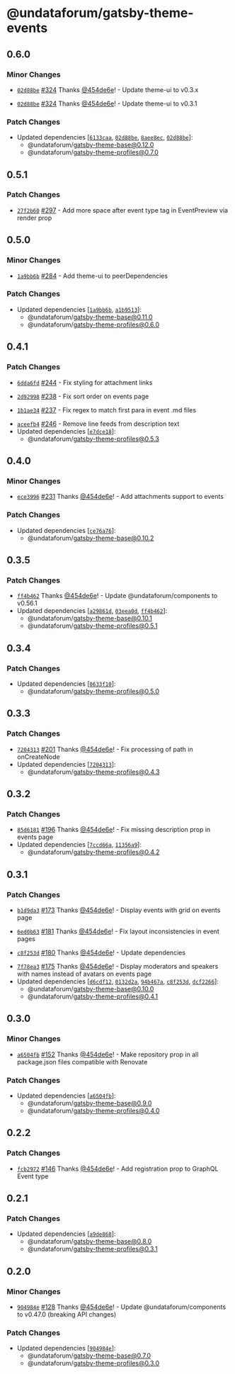 # @undataforum/gatsby-theme-events

## 0.6.0

### Minor Changes

- [`02d88be`](https://github.com/UNDataForum/gatsby-themes/commit/02d88be836e5d17e48de8f7c913cecec06be151c)
  [#324](https://github.com/UNDataForum/gatsby-themes/pull/324) Thanks
  [@454de6e](https://github.com/454de6e)! - Update theme-ui to v0.3.x

* [`02d88be`](https://github.com/UNDataForum/gatsby-themes/commit/02d88be836e5d17e48de8f7c913cecec06be151c)
  [#324](https://github.com/UNDataForum/gatsby-themes/pull/324) Thanks
  [@454de6e](https://github.com/454de6e)! - Update theme-ui to v0.3.1

### Patch Changes

- Updated dependencies
  [[`6133caa`](https://github.com/UNDataForum/gatsby-themes/commit/6133caa75c17d0bbebea0736b101daba453005cc),
  [`02d88be`](https://github.com/UNDataForum/gatsby-themes/commit/02d88be836e5d17e48de8f7c913cecec06be151c),
  [`8aee8ec`](https://github.com/UNDataForum/gatsby-themes/commit/8aee8ecab69d8f2ece5cf42476af4d51634902c4),
  [`02d88be`](https://github.com/UNDataForum/gatsby-themes/commit/02d88be836e5d17e48de8f7c913cecec06be151c)]:
  - @undataforum/gatsby-theme-base@0.12.0
  - @undataforum/gatsby-theme-profiles@0.7.0

## 0.5.1

### Patch Changes

- [`27f2b60`](https://github.com/UNDataForum/gatsby-themes/commit/27f2b603f3f7e9efaa8877cfc8534e31688c19da)
  [#297](https://github.com/UNDataForum/gatsby-themes/pull/297) - Add more space
  after event type tag in EventPreview via render prop

## 0.5.0

### Minor Changes

- [`1a9bb6b`](https://github.com/UNDataForum/gatsby-themes/commit/1a9bb6bdb98905587d1702a593a1e703f566a89e)
  [#284](https://github.com/UNDataForum/gatsby-themes/pull/284) - Add theme-ui
  to peerDependencies

### Patch Changes

- Updated dependencies
  [[`1a9bb6b`](https://github.com/UNDataForum/gatsby-themes/commit/1a9bb6bdb98905587d1702a593a1e703f566a89e),
  [`a1b9513`](https://github.com/UNDataForum/gatsby-themes/commit/a1b9513e5deb6f329944aa7c011a8f26ec92005b)]:
  - @undataforum/gatsby-theme-base@0.11.0
  - @undataforum/gatsby-theme-profiles@0.6.0

## 0.4.1

### Patch Changes

- [`6dda6fd`](https://github.com/UNDataForum/gatsby-themes/commit/6dda6fdb6bfc515ba0acfd18026a515cd3412166)
  [#244](https://github.com/UNDataForum/gatsby-themes/pull/244) - Fix styling
  for attachment links

* [`2d92998`](https://github.com/UNDataForum/gatsby-themes/commit/2d92998044b182854ef562894a219fb9f8e6a60a)
  [#238](https://github.com/UNDataForum/gatsby-themes/pull/238) - Fix sort order
  on events page

- [`1b1ae34`](https://github.com/UNDataForum/gatsby-themes/commit/1b1ae34a59575f70df2ac3c88704b89bc7302ba9)
  [#237](https://github.com/UNDataForum/gatsby-themes/pull/237) - Fix regex to
  match first para in event .md files

* [`aceefb4`](https://github.com/UNDataForum/gatsby-themes/commit/aceefb4cdb9be865d4db95a37463e900cbb2db69)
  [#246](https://github.com/UNDataForum/gatsby-themes/pull/246) - Remove line
  feeds from description text
* Updated dependencies
  [[`e7dce18`](https://github.com/UNDataForum/gatsby-themes/commit/e7dce184713de98b94eed4dc1cb87c8db32f46b5)]:
  - @undataforum/gatsby-theme-profiles@0.5.3

## 0.4.0

### Minor Changes

- [`ece3996`](https://github.com/UNDataForum/gatsby-themes/commit/ece3996f14df34964dd5fec97fe16216aae1c027)
  [#231](https://github.com/UNDataForum/gatsby-themes/pull/231) Thanks
  [@454de6e](https://github.com/454de6e)! - Add attachments support to events

### Patch Changes

- Updated dependencies
  [[`ce76a76`](https://github.com/UNDataForum/gatsby-themes/commit/ce76a7616d9543c5ea8568ed0486e600034f4c9f)]:
  - @undataforum/gatsby-theme-base@0.10.2

## 0.3.5

### Patch Changes

- [`ff4b462`](https://github.com/UNDataForum/gatsby-themes/commit/ff4b46269d2931f234707b827bd2368729c8eaf8)
  Thanks [@454de6e](https://github.com/454de6e)! - Update
  @undataforum/components to v0.56.1
- Updated dependencies
  [[`a29861d`](https://github.com/UNDataForum/gatsby-themes/commit/a29861d7325fee0bdc93628d5c2d106b78e4667f),
  [`03eea0d`](https://github.com/UNDataForum/gatsby-themes/commit/03eea0d5d545f89eedf58be0eb428691815ddc8c),
  [`ff4b462`](https://github.com/UNDataForum/gatsby-themes/commit/ff4b46269d2931f234707b827bd2368729c8eaf8)]:
  - @undataforum/gatsby-theme-base@0.10.1
  - @undataforum/gatsby-theme-profiles@0.5.1

## 0.3.4

### Patch Changes

- Updated dependencies
  [[`0633f10`](https://github.com/UNDataForum/gatsby-themes/commit/0633f1067971fed18a5bc617d52cafeeb089b31d)]:
  - @undataforum/gatsby-theme-profiles@0.5.0

## 0.3.3

### Patch Changes

- [`7204313`](https://github.com/UNDataForum/gatsby-themes/commit/7204313df825cd0e1f3c944802d9d597905ffa21)
  [#201](https://github.com/UNDataForum/gatsby-themes/pull/201) Thanks
  [@454de6e](https://github.com/454de6e)! - Fix processing of path in
  onCreateNode
- Updated dependencies
  [[`7204313`](https://github.com/UNDataForum/gatsby-themes/commit/7204313df825cd0e1f3c944802d9d597905ffa21)]:
  - @undataforum/gatsby-theme-profiles@0.4.3

## 0.3.2

### Patch Changes

- [`85d6181`](https://github.com/UNDataForum/gatsby-themes/commit/85d61812fec76e6fc976d0b71bf110fb7233d963)
  [#196](https://github.com/UNDataForum/gatsby-themes/pull/196) Thanks
  [@454de6e](https://github.com/454de6e)! - Fix missing description prop in
  events page
- Updated dependencies
  [[`7ccd66a`](https://github.com/UNDataForum/gatsby-themes/commit/7ccd66ad19c57d316c20416ffdb2259f1aa09011),
  [`11356a9`](https://github.com/UNDataForum/gatsby-themes/commit/11356a96ac527f950863bf0418b9cea3ac6f1d29)]:
  - @undataforum/gatsby-theme-profiles@0.4.2

## 0.3.1

### Patch Changes

- [`b1d9da3`](https://github.com/UNDataForum/gatsby-themes/commit/b1d9da3f1ed6e12bc6b5194dd353c1231c8e6774)
  [#173](https://github.com/UNDataForum/gatsby-themes/pull/173) Thanks
  [@454de6e](https://github.com/454de6e)! - Display events with grid on events
  page

* [`6ed0b63`](https://github.com/UNDataForum/gatsby-themes/commit/6ed0b6380ddd72ebeb8607ed2419e4db937e119f)
  [#181](https://github.com/UNDataForum/gatsby-themes/pull/181) Thanks
  [@454de6e](https://github.com/454de6e)! - Fix layout inconsistencies in event
  pages

- [`c8f253d`](https://github.com/UNDataForum/gatsby-themes/commit/c8f253d675d79c9959e2d87b83ad835e20c41ad5)
  [#180](https://github.com/UNDataForum/gatsby-themes/pull/180) Thanks
  [@454de6e](https://github.com/454de6e)! - Update dependencies

* [`7f78ea3`](https://github.com/UNDataForum/gatsby-themes/commit/7f78ea3a414fa4bfacdf0410c46cb5e7336699fe)
  [#175](https://github.com/UNDataForum/gatsby-themes/pull/175) Thanks
  [@454de6e](https://github.com/454de6e)! - Display moderators and speakers with
  names instead of avatars on events page
* Updated dependencies
  [[`d6cdf12`](https://github.com/UNDataForum/gatsby-themes/commit/d6cdf12ef789b0f32678b8213296da06de038930),
  [`0132d2a`](https://github.com/UNDataForum/gatsby-themes/commit/0132d2a0ea72ab526b466a472f34bf61da851950),
  [`94b467a`](https://github.com/UNDataForum/gatsby-themes/commit/94b467a2ae6da9d828133b0bd0f9b16e84140642),
  [`c8f253d`](https://github.com/UNDataForum/gatsby-themes/commit/c8f253d675d79c9959e2d87b83ad835e20c41ad5),
  [`dcf2266`](https://github.com/UNDataForum/gatsby-themes/commit/dcf22668731ed6c55f373c4f814cd83ed62e8d64)]:
  - @undataforum/gatsby-theme-base@0.10.0
  - @undataforum/gatsby-theme-profiles@0.4.1

## 0.3.0

### Minor Changes

- [`a6504fb`](https://github.com/UNDataForum/gatsby-themes/commit/a6504fb1bc608bdb98e9d4c5cce1e58a53fedfc4)
  [#152](https://github.com/UNDataForum/gatsby-themes/pull/152) Thanks
  [@454de6e](https://github.com/454de6e)! - Make repository prop in all
  package.json files compatible with Renovate

### Patch Changes

- Updated dependencies
  [[`a6504fb`](https://github.com/UNDataForum/gatsby-themes/commit/a6504fb1bc608bdb98e9d4c5cce1e58a53fedfc4)]:
  - @undataforum/gatsby-theme-base@0.9.0
  - @undataforum/gatsby-theme-profiles@0.4.0

## 0.2.2

### Patch Changes

- [`fcb2972`](https://github.com/UNDataForum/gatsby-themes/commit/fcb2972bfc21bfa68e47c20cb6e99ed358f27c2b)
  [#146](https://github.com/UNDataForum/gatsby-themes/pull/146) Thanks
  [@454de6e](https://github.com/454de6e)! - Add registration prop to GraphQL
  Event type

## 0.2.1

### Patch Changes

- Updated dependencies
  [[`a9de868`](https://github.com/UNDataForum/gatsby-themes/commit/a9de868b834b0178637449e299461a916a9a16b1)]:
  - @undataforum/gatsby-theme-base@0.8.0
  - @undataforum/gatsby-theme-profiles@0.3.1

## 0.2.0

### Minor Changes

- [`904984e`](https://github.com/UNDataForum/gatsby-themes/commit/904984e3f074d82c911343a502f05b0221a90542)
  [#128](https://github.com/UNDataForum/gatsby-themes/pull/128) Thanks
  [@454de6e](https://github.com/454de6e)! - Update @undataforum/components to
  v0.47.0 (breaking API changes)

### Patch Changes

- Updated dependencies
  [[`904984e`](https://github.com/UNDataForum/gatsby-themes/commit/904984e3f074d82c911343a502f05b0221a90542)]:
  - @undataforum/gatsby-theme-base@0.7.0
  - @undataforum/gatsby-theme-profiles@0.3.0
